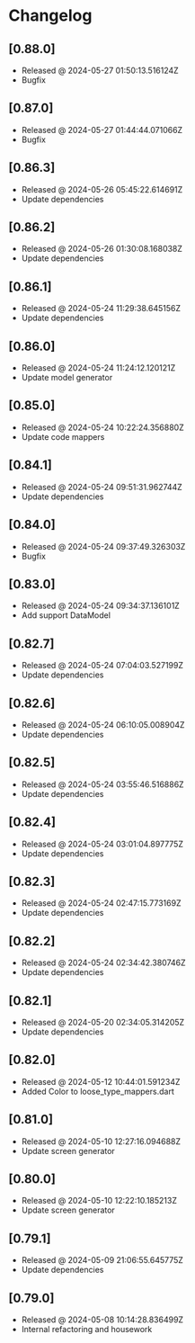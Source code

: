 # Changelog

## [0.88.0]

- Released @ 2024-05-27 01:50:13.516124Z
- Bugfix

## [0.87.0]

- Released @ 2024-05-27 01:44:44.071066Z
- Bugfix

## [0.86.3]

- Released @ 2024-05-26 05:45:22.614691Z
- Update dependencies

## [0.86.2]

- Released @ 2024-05-26 01:30:08.168038Z
- Update dependencies

## [0.86.1]

- Released @ 2024-05-24 11:29:38.645156Z
- Update dependencies

## [0.86.0]

- Released @ 2024-05-24 11:24:12.120121Z
- Update model generator

## [0.85.0]

- Released @ 2024-05-24 10:22:24.356880Z
- Update code mappers

## [0.84.1]

- Released @ 2024-05-24 09:51:31.962744Z
- Update dependencies

## [0.84.0]

- Released @ 2024-05-24 09:37:49.326303Z
- Bugfix

## [0.83.0]

- Released @ 2024-05-24 09:34:37.136101Z
- Add support DataModel

## [0.82.7]

- Released @ 2024-05-24 07:04:03.527199Z
- Update dependencies

## [0.82.6]

- Released @ 2024-05-24 06:10:05.008904Z
- Update dependencies

## [0.82.5]

- Released @ 2024-05-24 03:55:46.516886Z
- Update dependencies

## [0.82.4]

- Released @ 2024-05-24 03:01:04.897775Z
- Update dependencies

## [0.82.3]

- Released @ 2024-05-24 02:47:15.773169Z
- Update dependencies

## [0.82.2]

- Released @ 2024-05-24 02:34:42.380746Z
- Update dependencies

## [0.82.1]

- Released @ 2024-05-20 02:34:05.314205Z
- Update dependencies

## [0.82.0]

- Released @ 2024-05-12 10:44:01.591234Z
- Added Color to loose_type_mappers.dart

## [0.81.0]

- Released @ 2024-05-10 12:27:16.094688Z
- Update screen generator

## [0.80.0]

- Released @ 2024-05-10 12:22:10.185213Z
- Update screen generator

## [0.79.1]

- Released @ 2024-05-09 21:06:55.645775Z
- Update dependencies

## [0.79.0]

- Released @ 2024-05-08 10:14:28.836499Z
- Internal refactoring and housework
